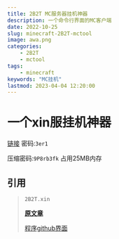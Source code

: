 ```yaml
---
title: 2B2T MC服务器挂机神器
description: 一个命令行界面的MC客户端
date: 2022-10-25
slug: minecraft-2B2T-mctool
image: awa.png
categories:
    - 2B2T
    - mctool
tags:
    - minecraft
keywords: "MC挂机"
lastmod: 2023-04-04 12:20:00
---
```


# 一个xin服挂机神器

[链接](https://pvphack.lanzoue.com/iLSMC0f3c62j)
密码:`3er1`

压缩密码:`9P8rb3fk` 
占用25MB内存

## 引用

> `2B2T.xin ` 
> 
> [**原文章**](https://www.2b2t.xin/forum.php?mod=viewthread&tid=4488)
> 
> [程序github界面](https://github.com/MCCTeam/Minecraft-Console-Client)